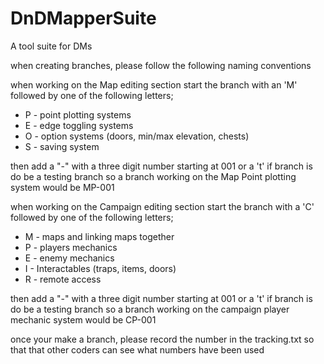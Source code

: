 # DnDMapperSuite
A tool suite for DMs

when creating branches, please follow the following naming conventions

when working on the Map editing section start the branch with an 'M'
followed by one of the following letters;
- P - point plotting systems
- E - edge toggling systems
- O - option systems (doors, min/max elevation, chests)
- S - saving system

then add a "-" with a three digit number starting at 001 or a 't' if branch is do be a testing branch
so a branch working on the Map Point plotting system would be MP-001

when working on the Campaign editing section start the branch with a 'C'
followed by one of the following letters;
- M - maps and linking maps together
- P - players mechanics
- E - enemy mechanics
- I - Interactables (traps, items, doors)
- R - remote access

then add a "-" with a three digit number starting at 001 or a 't' if branch is do be a testing branch
so a branch working on the campaign player mechanic system would be CP-001

once your make a branch, please record the number in the tracking.txt so that that other coders can see what numbers have been used

